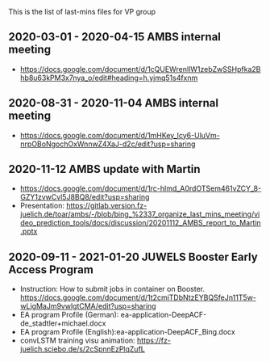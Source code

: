 This is the list of last-mins files for VP group

## 2020-03-01 - 2020-04-15 AMBS internal meeting

- https://docs.google.com/document/d/1cQUEWrenIlW1zebZwSSHpfka2Bhb8u63kPM3x7nya_o/edit#heading=h.yjmq51s4fxnm

## 2020-08-31 - 2020-11-04 AMBS internal meeting

- https://docs.google.com/document/d/1mHKey_lcy6-UluVm-nrpOBoNgochOxWnnwZ4XaJ-d2c/edit?usp=sharing


## 2020-11-12 AMBS update with Martin

- https://docs.google.com/document/d/1rc-hImd_A0rdOTSem461vZCY_8-GZY1zvwCvl5J8BQ8/edit?usp=sharing
- Presentation: https://gitlab.version.fz-juelich.de/toar/ambs/-/blob/bing_%2337_organize_last_mins_meeting/video_prediction_tools/docs/discussion/20201112_AMBS_report_to_Martin.pptx


## 2020-09-11 - 2021-01-20 JUWELS Booster Early Access Program 
- Instruction: How to submit jobs in container on Booster. https://docs.google.com/document/d/1t2cmjTDbNtzEYBQSfeJn11T5w-wLjgMaJm9vwlgtCMA/edit?usp=sharing
- EA program Profile (German): ea-application-DeepACF-de_stadtler+michael.docx 
- EA program Profile (English):ea-application-DeepACF_Bing.docx
- convLSTM training visu animation: https://fz-juelich.sciebo.de/s/2cSpnnEzPlqZufL


